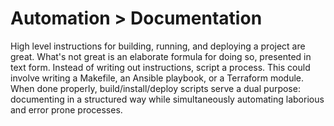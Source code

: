 # Automation > Documentation

High level instructions for building, running, and deploying a project are great. What's not great is an elaborate formula for doing so, presented in text form. Instead of writing out instructions, script a process. This could involve writing a Makefile, an Ansible playbook, or a Terraform module. When done properly, build/install/deploy scripts serve a dual purpose: documenting in a structured way while simultaneously automating laborious and error prone processes.
